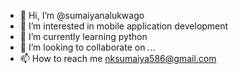 - 👋 Hi, I’m @sumaiyanalukwago
- 👀 I’m interested in mobile application development
- 🌱 I’m currently learning python
- 💞️ I’m looking to collaborate on ...
- 📫 How to reach me nksumaiya586@gmail.com

<!---
sumaiyanalukwago/sumaiyanalukwago is a ✨ special ✨ repository because its `README.md` (this file) appears on your GitHub profile.
You can click the Preview link to take a look at your changes.
--->
